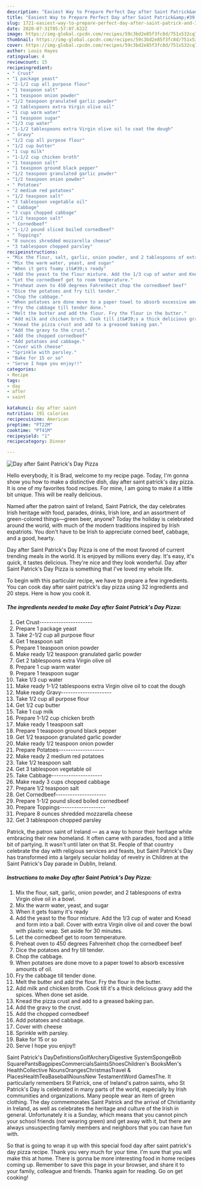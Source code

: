 ```yaml
---
description: "Easiest Way to Prepare Perfect Day after Saint Patrick&amp;#39;s Day Pizza"
title: "Easiest Way to Prepare Perfect Day after Saint Patrick&amp;#39;s Day Pizza"
slug: 1721-easiest-way-to-prepare-perfect-day-after-saint-patrick-and-39-s-day-pizza
date: 2020-07-31T05:57:07.632Z
image: https://img-global.cpcdn.com/recipes/59c3bd2e85f3fc8d/751x532cq70/day-after-saint-patricks-day-pizza-recipe-main-photo.jpg
thumbnail: https://img-global.cpcdn.com/recipes/59c3bd2e85f3fc8d/751x532cq70/day-after-saint-patricks-day-pizza-recipe-main-photo.jpg
cover: https://img-global.cpcdn.com/recipes/59c3bd2e85f3fc8d/751x532cq70/day-after-saint-patricks-day-pizza-recipe-main-photo.jpg
author: Louis Hayes
ratingvalue: 4
reviewcount: 15
recipeingredient:
- " Crust"
- "1 package yeast"
- "2-1/2 cup all purpose flour"
- "1 teaspoon salt"
- "1 teaspoon onion powder"
- "1/2 teaspoon granulated garlic powder"
- "2 tablespoons extra Virgin olive oil"
- "1 cup warm water"
- "1 teaspoon sugar"
- "1/3 cup water"
- "1-1/2 tablespoons extra Virgin olive oil to coat the dough"
- " Gravy"
- "1/2 cup all purpose flour"
- "1/2 cup butter"
- "1 cup milk"
- "1-1/2 cup chicken broth"
- "1 teaspoon salt"
- "1 teaspoon ground black pepper"
- "1/2 teaspoon granulated garlic powder"
- "1/2 teaspoon onion powder"
- " Potatoes"
- "2 medium red potatoes"
- "1/2 teaspoon salt"
- "3 tablespoon vegetable oil"
- " Cabbage"
- "3 cups chopped cabbage"
- "1/2 teaspoon salt"
- " Cornedbeef"
- "1-1/2 pound sliced boiled cornedbeef"
- " Toppings"
- "8 ounces shredded mozzarella cheese"
- "3 tablespoon chopped parsley"
recipeinstructions:
- "Mix the flour, salt, garlic, onion powder, and 2 tablespoons of extra Virgin olive oil in a bowl."
- "Mix the warm water, yeast, and sugar"
- "When it gets foamy it&#39;s ready"
- "Add the yeast to the flour mixture. Add the 1/3 cup of water and Knead and form into a ball. Cover with extra Virgin olive oil and cover the bowl with plastic wrap. Set aside for 30 minutes."
- "Let the cornedbeef get to room temperature."
- "Preheat oven to 450 degrees Fahrenheit chop the cornedbeef beef"
- "Dice the potatoes and fry till tender."
- "Chop the cabbage."
- "When potatoes are done move to a paper towel to absorb excessive amounts of oil."
- "Fry the cabbage till tender done."
- "Melt the butter and add the flour. Fry the flour in the butter."
- "Add milk and chicken broth. Cook till it&#39;s a thick delicious gravy add the spices. When done set aside."
- "Knead the pizza crust and add to a greased baking pan."
- "Add the gravy to the crust."
- "Add the chopped cornedbeef"
- "Add potatoes and cabbage."
- "Cover with cheese"
- "Sprinkle with parsley."
- "Bake for 15 or so"
- "Serve I hope you enjoy!!"
categories:
- Recipe
tags:
- day
- after
- saint

katakunci: day after saint 
nutrition: 191 calories
recipecuisine: American
preptime: "PT22M"
cooktime: "PT41M"
recipeyield: "1"
recipecategory: Dinner

---
```



![Day after Saint Patrick&#39;s Day Pizza](https://img-global.cpcdn.com/recipes/59c3bd2e85f3fc8d/751x532cq70/day-after-saint-patricks-day-pizza-recipe-main-photo.jpg)

Hello everybody, it is Brad, welcome to my recipe page. Today, I'm gonna show you how to make a distinctive dish, day after saint patrick&#39;s day pizza. It is one of my favorites food recipes. For mine, I am going to make it a little bit unique. This will be really delicious.

Named after the patron saint of Ireland, Saint Patrick, the day celebrates Irish heritage with food, parades, drinks, Irish lore, and an assortment of green-colored things—green beer, anyone? Today the holiday is celebrated around the world, with much of the modern traditions inspired by Irish expatriots. You don&#39;t have to be Irish to appreciate corned beef, cabbage, and a good, hearty.

Day after Saint Patrick&#39;s Day Pizza is one of the most favored of current trending meals in the world. It is enjoyed by millions every day. It's easy, it's quick, it tastes delicious. They're nice and they look wonderful. Day after Saint Patrick&#39;s Day Pizza is something that I've loved my whole life.


To begin with this particular recipe, we have to prepare a few ingredients. You can cook day after saint patrick&#39;s day pizza using 32 ingredients and 20 steps. Here is how you cook it.

<!--inarticleads1-->

##### The ingredients needed to make Day after Saint Patrick&#39;s Day Pizza:

1. Get  Crust----------------------
1. Prepare 1 package yeast
1. Take 2-1/2 cup all purpose flour
1. Get 1 teaspoon salt
1. Prepare 1 teaspoon onion powder
1. Make ready 1/2 teaspoon granulated garlic powder
1. Get 2 tablespoons extra Virgin olive oil
1. Prepare 1 cup warm water
1. Prepare 1 teaspoon sugar
1. Take 1/3 cup water
1. Make ready 1-1/2 tablespoons extra Virgin olive oil to coat the dough
1. Make ready  Gravy---------------------
1. Take 1/2 cup all purpose flour
1. Get 1/2 cup butter
1. Take 1 cup milk
1. Prepare 1-1/2 cup chicken broth
1. Make ready 1 teaspoon salt
1. Prepare 1 teaspoon ground black pepper
1. Get 1/2 teaspoon granulated garlic powder
1. Make ready 1/2 teaspoon onion powder
1. Prepare  Potatoes-------------------
1. Make ready 2 medium red potatoes
1. Take 1/2 teaspoon salt
1. Get 3 tablespoon vegetable oil
1. Take  Cabbage---------------------
1. Make ready 3 cups chopped cabbage
1. Prepare 1/2 teaspoon salt
1. Get  Cornedbeef---------------------
1. Prepare 1-1/2 pound sliced boiled cornedbeef
1. Prepare  Toppings-------------------
1. Prepare 8 ounces shredded mozzarella cheese
1. Get 3 tablespoon chopped parsley


Patrick, the patron saint of Ireland — as a way to honor their heritage while embracing their new homeland. It often came with parades, food and a little bit of partying. It wasn&#39;t until later on that St. People of that country celebrate the day with religious services and feasts, but Saint Patrick&#39;s Day has transformed into a largely secular holiday of revelry in Children at the Saint Patrick&#39;s Day parade in Dublin, Ireland. 

<!--inarticleads2-->

##### Instructions to make Day after Saint Patrick&#39;s Day Pizza:

1. Mix the flour, salt, garlic, onion powder, and 2 tablespoons of extra Virgin olive oil in a bowl.
1. Mix the warm water, yeast, and sugar
1. When it gets foamy it&#39;s ready
1. Add the yeast to the flour mixture. Add the 1/3 cup of water and Knead and form into a ball. Cover with extra Virgin olive oil and cover the bowl with plastic wrap. Set aside for 30 minutes.
1. Let the cornedbeef get to room temperature.
1. Preheat oven to 450 degrees Fahrenheit chop the cornedbeef beef
1. Dice the potatoes and fry till tender.
1. Chop the cabbage.
1. When potatoes are done move to a paper towel to absorb excessive amounts of oil.
1. Fry the cabbage till tender done.
1. Melt the butter and add the flour. Fry the flour in the butter.
1. Add milk and chicken broth. Cook till it&#39;s a thick delicious gravy add the spices. When done set aside.
1. Knead the pizza crust and add to a greased baking pan.
1. Add the gravy to the crust.
1. Add the chopped cornedbeef
1. Add potatoes and cabbage.
1. Cover with cheese
1. Sprinkle with parsley.
1. Bake for 15 or so
1. Serve I hope you enjoy!!


Saint Patrick&#39;s DayDefinitionsGolfArcheryDigestive SystemSpongeBob SquarePantsBagpipesCommercialsSaintsShoesChildren&#39;s BooksMen&#39;s HealthCollective NounsOrangesChristmasTravel &amp; PlacesHealthTeaBaseballNounsNew TestamentWord GamesThe. It particularly remembers St Patrick, one of Ireland&#39;s patron saints, who St Patrick&#39;s Day is celebrated in many parts of the world, especially by Irish communities and organizations. Many people wear an item of green clothing. The day commemorates Saint Patrick and the arrival of Christianity in Ireland, as well as celebrates the heritage and culture of the Irish in general. Unfortunately it is a Sunday, which means that you cannot pinch your school friends (not wearing green) and get away with it, but there are always unsuspecting family members and neighbors that you can have fun with. 

So that is going to wrap it up with this special food day after saint patrick&#39;s day pizza recipe. Thank you very much for your time. I'm sure that you will make this at home. There is gonna be more interesting food in home recipes coming up. Remember to save this page in your browser, and share it to your family, colleague and friends. Thanks again for reading. Go on get cooking!
